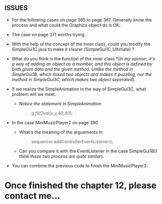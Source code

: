 ISSUES
------
*	For the following cases on page 365 to page 367. Generally know the process and what could the Graphics object do is OK.
*	The case on page 371 worths trying.
*	With the help of the concept of the inner class, could you modify the SimpleGui1C.java to make it clearer (SimpleGui1C_Ultimate) ?
*	What do you think is the function of the inner class ?(*In my opinion, it's a way of adding an object as a member, and this object is defined by both given data and the given method. Unlike the method in SimpleGui1B, which mixed two objects and makes it puzzling, nor the method in SimpleGui3C, which makes two object seperated*).
*	If we realize the SimpleAnimation in the way of SimpleGui3C, what problem will we meet.
	*	*Notice the statement in SimpleAnimation*
		>*g.fillOval(x,y,40,40);*
*	In the case MiniMusicPlayer2 on page 390
	*	What's the meaning of the arguements in
		>   sequencer.addControllerEventListener();

	*	Can you compare it with the EventListener in the case SimpleGui1B(*I think these two  process are quite similar*).

*	You can combine the previous code to finish the MiniMusicPlayer3.



# Once finished the chapter 12, please contact me...
